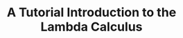 ---
title: A Tutorial Introduction to the Lambda Calculus
url: http://www.inf.fu-berlin.de/lehre/WS03/alpi/lambda.pdf
authors:
- Raúl Rojas
type: article
tags:
- lambda calculus
doHaskell-type: extended example
dohaskell-year: 1997
---
